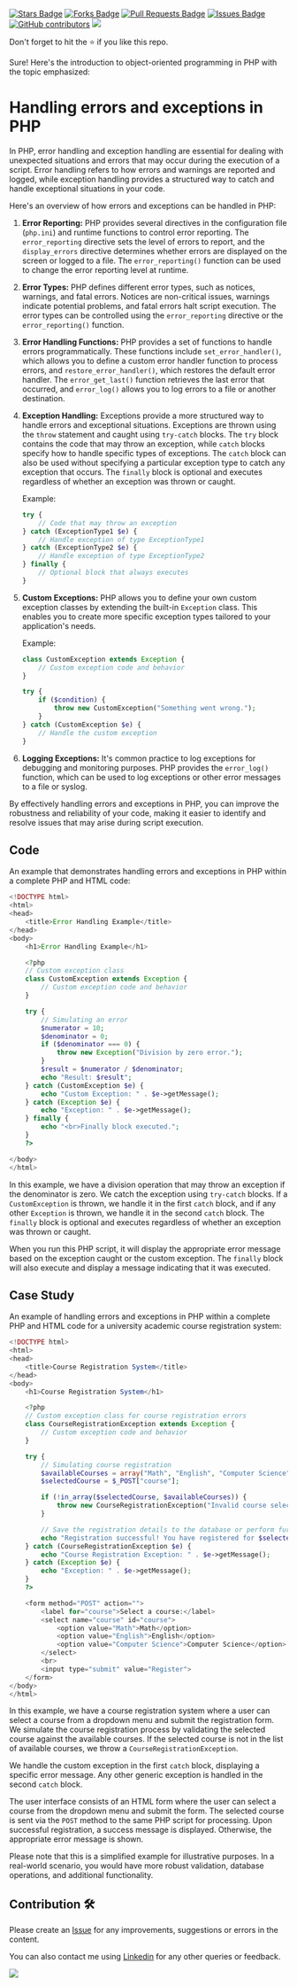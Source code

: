 <a href="https://github.com/drshahizan/learn-php/stargazers"><img src="https://img.shields.io/github/stars/drshahizan/learn-php" alt="Stars Badge"/></a>
<a href="https://github.com/drshahizan/learn-php/network/members"><img src="https://img.shields.io/github/forks/drshahizan/learn-php" alt="Forks Badge"/></a>
<a href="https://github.com/drshahizan/learn-php/pulls"><img src="https://img.shields.io/github/issues-pr/drshahizan/learn-php" alt="Pull Requests Badge"/></a>
<a href="https://github.com/drshahizan/learn-php/issues"><img src="https://img.shields.io/github/issues/drshahizan/learn-php" alt="Issues Badge"/></a>
<a href="https://github.com/drshahizan/learn-php/graphs/contributors"><img alt="GitHub contributors" src="https://img.shields.io/github/contributors/drshahizan/learn-php?color=2b9348"></a>
![](https://visitor-badge.glitch.me/badge?page_id=drshahizan/learn-php)

Don't forget to hit the :star: if you like this repo.

Sure! Here's the introduction to object-oriented programming in PHP with the topic emphasized:

# Handling errors and exceptions in PHP

In PHP, error handling and exception handling are essential for dealing with unexpected situations and errors that may occur during the execution of a script. Error handling refers to how errors and warnings are reported and logged, while exception handling provides a structured way to catch and handle exceptional situations in your code.

Here's an overview of how errors and exceptions can be handled in PHP:

1. **Error Reporting:**
   PHP provides several directives in the configuration file (`php.ini`) and runtime functions to control error reporting. The `error_reporting` directive sets the level of errors to report, and the `display_errors` directive determines whether errors are displayed on the screen or logged to a file. The `error_reporting()` function can be used to change the error reporting level at runtime.

2. **Error Types:**
   PHP defines different error types, such as notices, warnings, and fatal errors. Notices are non-critical issues, warnings indicate potential problems, and fatal errors halt script execution. The error types can be controlled using the `error_reporting` directive or the `error_reporting()` function.

3. **Error Handling Functions:**
   PHP provides a set of functions to handle errors programmatically. These functions include `set_error_handler()`, which allows you to define a custom error handler function to process errors, and `restore_error_handler()`, which restores the default error handler. The `error_get_last()` function retrieves the last error that occurred, and `error_log()` allows you to log errors to a file or another destination.

4. **Exception Handling:**
   Exceptions provide a more structured way to handle errors and exceptional situations. Exceptions are thrown using the `throw` statement and caught using `try-catch` blocks. The `try` block contains the code that may throw an exception, while `catch` blocks specify how to handle specific types of exceptions. The `catch` block can also be used without specifying a particular exception type to catch any exception that occurs. The `finally` block is optional and executes regardless of whether an exception was thrown or caught.

   Example:
   ```php
   try {
       // Code that may throw an exception
   } catch (ExceptionType1 $e) {
       // Handle exception of type ExceptionType1
   } catch (ExceptionType2 $e) {
       // Handle exception of type ExceptionType2
   } finally {
       // Optional block that always executes
   }
   ```

5. **Custom Exceptions:**
   PHP allows you to define your own custom exception classes by extending the built-in `Exception` class. This enables you to create more specific exception types tailored to your application's needs.

   Example:
   ```php
   class CustomException extends Exception {
       // Custom exception code and behavior
   }

   try {
       if ($condition) {
           throw new CustomException("Something went wrong.");
       }
   } catch (CustomException $e) {
       // Handle the custom exception
   }
   ```

6. **Logging Exceptions:**
   It's common practice to log exceptions for debugging and monitoring purposes. PHP provides the `error_log()` function, which can be used to log exceptions or other error messages to a file or syslog.

By effectively handling errors and exceptions in PHP, you can improve the robustness and reliability of your code, making it easier to identify and resolve issues that may arise during script execution.

## Code
An example that demonstrates handling errors and exceptions in PHP within a complete PHP and HTML code:

```php
<!DOCTYPE html>
<html>
<head>
    <title>Error Handling Example</title>
</head>
<body>
    <h1>Error Handling Example</h1>

    <?php
    // Custom exception class
    class CustomException extends Exception {
        // Custom exception code and behavior
    }

    try {
        // Simulating an error
        $numerator = 10;
        $denominator = 0;
        if ($denominator === 0) {
            throw new Exception("Division by zero error.");
        }
        $result = $numerator / $denominator;
        echo "Result: $result";
    } catch (CustomException $e) {
        echo "Custom Exception: " . $e->getMessage();
    } catch (Exception $e) {
        echo "Exception: " . $e->getMessage();
    } finally {
        echo "<br>Finally block executed.";
    }
    ?>

</body>
</html>
```

In this example, we have a division operation that may throw an exception if the denominator is zero. We catch the exception using `try-catch` blocks. If a `CustomException` is thrown, we handle it in the first `catch` block, and if any other `Exception` is thrown, we handle it in the second `catch` block. The `finally` block is optional and executes regardless of whether an exception was thrown or caught.

When you run this PHP script, it will display the appropriate error message based on the exception caught or the custom exception. The `finally` block will also execute and display a message indicating that it was executed.

## Case Study
An example of handling errors and exceptions in PHP within a complete PHP and HTML code for a university academic course registration system:

```php
<!DOCTYPE html>
<html>
<head>
    <title>Course Registration System</title>
</head>
<body>
    <h1>Course Registration System</h1>

    <?php
    // Custom exception class for course registration errors
    class CourseRegistrationException extends Exception {
        // Custom exception code and behavior
    }

    try {
        // Simulating course registration
        $availableCourses = array("Math", "English", "Computer Science");
        $selectedCourse = $_POST["course"];

        if (!in_array($selectedCourse, $availableCourses)) {
            throw new CourseRegistrationException("Invalid course selection.");
        }

        // Save the registration details to the database or perform further actions
        echo "Registration successful! You have registered for $selectedCourse.";
    } catch (CourseRegistrationException $e) {
        echo "Course Registration Exception: " . $e->getMessage();
    } catch (Exception $e) {
        echo "Exception: " . $e->getMessage();
    }
    ?>

    <form method="POST" action="">
        <label for="course">Select a course:</label>
        <select name="course" id="course">
            <option value="Math">Math</option>
            <option value="English">English</option>
            <option value="Computer Science">Computer Science</option>
        </select>
        <br>
        <input type="submit" value="Register">
    </form>
</body>
</html>
```

In this example, we have a course registration system where a user can select a course from a dropdown menu and submit the registration form. We simulate the course registration process by validating the selected course against the available courses. If the selected course is not in the list of available courses, we throw a `CourseRegistrationException`. 

We handle the custom exception in the first `catch` block, displaying a specific error message. Any other generic exception is handled in the second `catch` block. 

The user interface consists of an HTML form where the user can select a course from the dropdown menu and submit the form. The selected course is sent via the `POST` method to the same PHP script for processing. Upon successful registration, a success message is displayed. Otherwise, the appropriate error message is shown.

Please note that this is a simplified example for illustrative purposes. In a real-world scenario, you would have more robust validation, database operations, and additional functionality.

## Contribution 🛠️
Please create an [Issue](https://github.com/drshahizan/learn-php/issues) for any improvements, suggestions or errors in the content.

You can also contact me using [Linkedin](https://www.linkedin.com/in/drshahizan/) for any other queries or feedback.

![](https://visitor-badge.glitch.me/badge?page_id=drshahizan)
